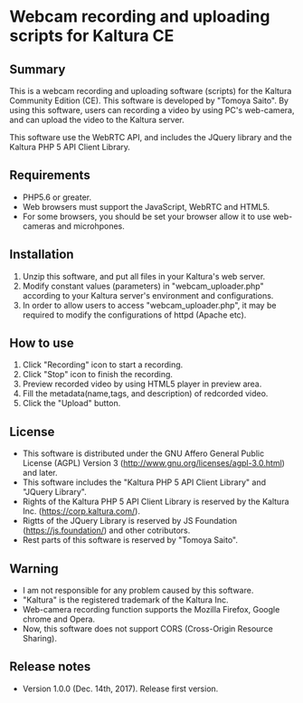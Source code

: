 # Webcam recording and uploading scripts for Kaltura CE

Summary
------

This is a webcam recording and uploading software (scripts) for the Kaltura Community Edition (CE).
This software is developed by "Tomoya Saito".
By using this software, users can recording a video by using PC's web-camera, and can upload the video to the Kaltura server.

This software use the WebRTC API, and includes the JQuery library and the Kaltura PHP 5 API Client Library.

Requirements
------

* PHP5.6 or greater.
* Web browsers must support the JavaScript, WebRTC and HTML5.
* For some browsers, you should be set your browser allow it to use web-cameras and microhpones. 

Installation
------

1. Unzip this software, and put all files in your Kaltura's web server.
2. Modify constant values (parameters) in "webcam_uploader.php" according to your Kaltura server's environment and configurations.
3. In order to allow users to access "webcam_uploader.php", it may be required to modify the configurations of httpd (Apache etc).

How to use
------

1. Click "Recording" icon to start a recording.
2. Click "Stop" icon to finish the recording.
3. Preview recorded video by using HTML5 player in preview area.
4. Fill the metadata(name,tags, and description) of redcorded video.
5. Click the "Upload" button.

License
------

* This software is distributed under the GNU Affero General Public License (AGPL) Version 3 (http://www.gnu.org/licenses/agpl-3.0.html) and later.
* This software includes the "Kaltura PHP 5 API Client Library" and "JQuery Library".
* Rights of the Kaltura PHP 5 API Client Library is reserved by the Kaltura Inc. (https://corp.kaltura.com/).
* Rigtts of the JQuery Library is reserved by JS Foundation (https://js.foundation/) and other cotributors.
* Rest parts of this software is reserved by "Tomoya Saito".

Warning
------

* I am not responsible for any problem caused by this software. 
* "Kaltura" is the registered trademark of the Kaltura Inc.
* Web-camera recording function supports the Mozilla Firefox, Google chrome and Opera.
* Now, this software does not support CORS (Cross-Origin Resource Sharing).

Release notes
------
* Version 1.0.0 (Dec. 14th, 2017). Release first version.

